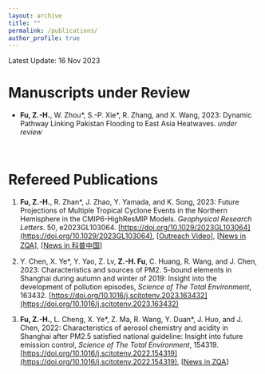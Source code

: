 ```yaml
---
layout: archive
title: ""
permalink: /publications/
author_profile: true
---
```


Latest Update: 16 Nov 2023

Manuscripts under Review
======
* **Fu, Z.-H.**, W. Zhou\*, S.-P. Xie\*, R. Zhang, and X. Wang, 2023: Dynamic Pathway Linking Pakistan Flooding to East Asia Heatwaves. <i>under review</i>

<br>

Refereed Publications
======
1. **Fu, Z.-H.**, R. Zhan\*, J. Zhao, Y. Yamada, and K. Song, 2023: Future Projections of Multiple Tropical Cyclone Events in the Northern Hemisphere in the CMIP6-HighResMIP Models. *Geophysical Research Letters*. 50, e2023GL103064. [https://doi.org/10.1029/2023GL103064](https://doi.org/10.1029/2023GL103064), [[Outreach Video](https://www.bilibili.com/video/BV1jc411F7Eg?t=42.3)], [[News in ZQA](https://mp.weixin.qq.com/s/7mvznfFJ3zn-YFXVp8Q2Kw)], [[News in 科普中国](https://mp.weixin.qq.com/s/COepkUXJVaRqJl3piDYbeg)]

1. Y. Chen, X. Ye*, Y. Yao, Z. Lv, **Z.-H. Fu**, C. Huang, R. Wang, and J. Chen, 2023: Characteristics and sources of PM2. 5-bound elements in Shanghai during autumn and winter of 2019: Insight into the development of pollution episodes, <i>Science of The Total Environment</i>, 163432. [https://doi.org/10.1016/j.scitotenv.2023.163432](https://doi.org/10.1016/j.scitotenv.2023.163432)

1. **Fu, Z.-H.**, L. Cheng, X. Ye\*, Z. Ma, R. Wang, Y. Duan\*, J. Huo, and J. Chen, 2022: Characteristics of aerosol chemistry and acidity in Shanghai after PM2.5 satisfied national guideline: Insight into future emission control, *Science of The Total Environment*, 154319. [https://doi.org/10.1016/j.scitotenv.2022.154319](https://doi.org/10.1016/j.scitotenv.2022.154319), [[News in ZQA](https://mp.weixin.qq.com/s/SDDta5D2V5ApiQN0eOCOFQ)]

